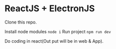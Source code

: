 # ReactJS + ElectronJS

Clone this repo.

Install node modules `node i`
Run project `npm run dev`

Do coding in react(Out put will be in web & App).